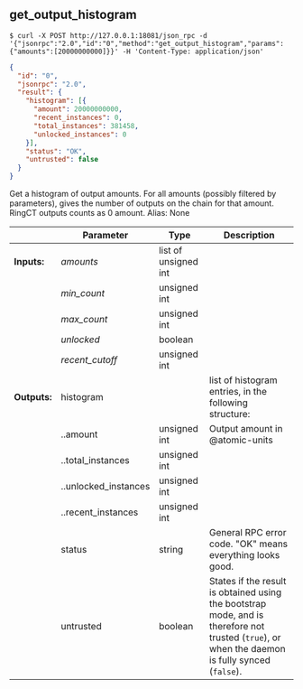 ## **get_output_histogram**


```shell
$ curl -X POST http://127.0.0.1:18081/json_rpc -d '{"jsonrpc":"2.0","id":"0","method":"get_output_histogram","params":{"amounts":[20000000000]}}' -H 'Content-Type: application/json'
```
```json
{
  "id": "0",
  "jsonrpc": "2.0",
  "result": {
    "histogram": [{
      "amount": 20000000000,
      "recent_instances": 0,
      "total_instances": 381458,
      "unlocked_instances": 0
    }],
    "status": "OK",
    "untrusted": false
  }
}
```
Get a histogram of output amounts. For all amounts (possibly filtered by parameters), gives the number of outputs on the chain for that amount.
RingCT outputs counts as 0 amount.
Alias: None

|             | Parameter            | Type                 | Description
| ---         | ---                  | ---                  | ---
|**Inputs:**  | *amounts*            | list of unsigned int |
|             | *min_count*          | unsigned int         |
|             | *max_count*          | unsigned int         |
|             | *unlocked*           | boolean              |
|             | *recent_cutoff*      | unsigned int         |
|**Outputs:** | histogram            |                      |list of histogram entries, in the following structure:
|             | ..amount             | unsigned int         | Output amount in @atomic-units
|             | ..total_instances    | unsigned int         |
|             | ..unlocked_instances | unsigned int         |
|             | ..recent_instances   | unsigned int         |
|             | status               | string               | General RPC error code. "OK" means everything looks good.
|             | untrusted            | boolean              | States if the result is obtained using the bootstrap mode, and is therefore not trusted (`true`), or when the daemon is fully synced (`false`).
